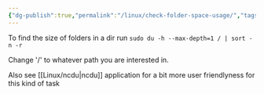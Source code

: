 ```yaml
---
{"dg-publish":true,"permalink":"/linux/check-folder-space-usage/","tags":["public","linux","disk"],"noteIcon":"1","created":"2022-12-23T10:22:06.307+01:00","updated":"2022-12-23T10:22:06.307+01:00"}
---
```



To find the size of folders in a dir run
`sudo du -h --max-depth=1 / | sort -n -r`

Change '/' to whatever path you are interested in.

Also see [[Linux/ncdu\|ncdu]] application for a bit more user friendlyness for this kind of task